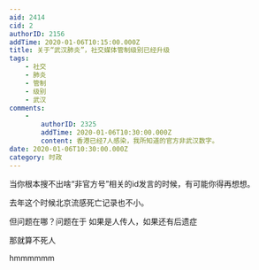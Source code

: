 ```yaml
---
aid: 2414
cid: 2
authorID: 2156
addTime: 2020-01-06T10:15:00.000Z
title: 关于“武汉肺炎”，社交媒体管制级别已经升级
tags:
    - 社交
    - 肺炎
    - 管制
    - 级别
    - 武汉
comments:
    -
        authorID: 2325
        addTime: 2020-01-06T10:30:00.000Z
        content: 香港已经7人感染，我所知道的官方非武汉数字。
date: 2020-01-06T10:30:00.000Z
category: 时政
---
```


当你根本搜不出啥“非官方号”相关的id发言的时候，有可能你得再想想。

去年这个时候北京流感死亡记录也不小。

但问题在哪？问题在于 如果是人传人，如果还有后遗症

那就算不死人

hmmmmmm
